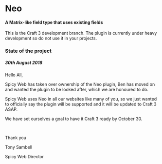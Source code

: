 # Neo
#### A Matrix-like field type that uses existing fields

This is the Craft 3 development branch. The plugin is currently under heavy development so do not use it in your projects.


### State of the project
##### 30th August 2018
Hello All,

Spicy Web has taken over ownership of the Neo plugin, Ben has moved on and wanted the plugin to be looked after, which we are honoured to do.

Spicy Web uses Neo in all our websites like many of you, so we just wanted to officially say the plugin will be supported and it will be updated to Craft 3 ASAP.

We have set ourselves a goal to have it Craft 3 ready by October 30.

<br>

Thank you

Tony Sambell

Spicy Web Director
